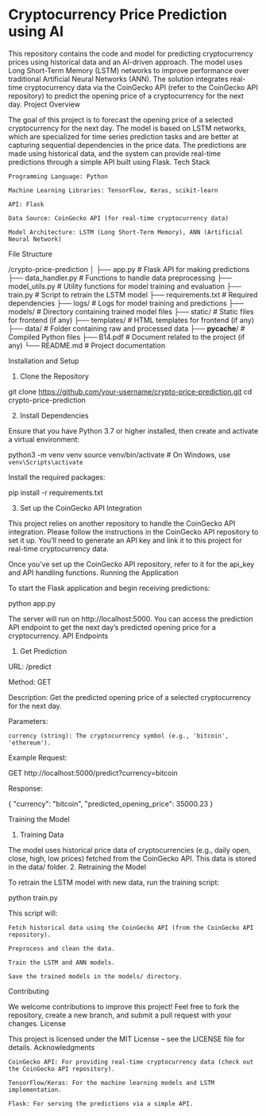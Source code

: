 # Cryptocurrency Price Prediction using AI

This repository contains the code and model for predicting cryptocurrency prices using historical data and an AI-driven approach. The model uses Long Short-Term Memory (LSTM) networks to improve performance over traditional Artificial Neural Networks (ANN). The solution integrates real-time cryptocurrency data via the CoinGecko API (refer to the CoinGecko API repository) to predict the opening price of a cryptocurrency for the next day.
Project Overview

The goal of this project is to forecast the opening price of a selected cryptocurrency for the next day. The model is based on LSTM networks, which are specialized for time series prediction tasks and are better at capturing sequential dependencies in the price data. The predictions are made using historical data, and the system can provide real-time predictions through a simple API built using Flask.
Tech Stack

    Programming Language: Python

    Machine Learning Libraries: TensorFlow, Keras, scikit-learn

    API: Flask

    Data Source: CoinGecko API (for real-time cryptocurrency data)

    Model Architecture: LSTM (Long Short-Term Memory), ANN (Artificial Neural Network)

File Structure

/crypto-price-prediction
│
├── app.py                   # Flask API for making predictions
├── data_handler.py           # Functions to handle data preprocessing
├── model_utils.py            # Utility functions for model training and evaluation
├── train.py                  # Script to retrain the LSTM model
├── requirements.txt          # Required dependencies
├── logs/                     # Logs for model training and predictions
├── models/                   # Directory containing trained model files
├── static/                   # Static files for frontend (if any)
├── templates/                # HTML templates for frontend (if any)
├── data/                     # Folder containing raw and processed data
├── __pycache__/              # Compiled Python files
├── B14.pdf                   # Document related to the project (if any)
└── README.md                 # Project documentation

Installation and Setup
1. Clone the Repository

git clone https://github.com/your-username/crypto-price-prediction.git
cd crypto-price-prediction

2. Install Dependencies

Ensure that you have Python 3.7 or higher installed, then create and activate a virtual environment:

python3 -m venv venv
source venv/bin/activate   # On Windows, use `venv\Scripts\activate`

Install the required packages:

pip install -r requirements.txt

3. Set up the CoinGecko API Integration

This project relies on another repository to handle the CoinGecko API integration. Please follow the instructions in the CoinGecko API repository to set it up. You’ll need to generate an API key and link it to this project for real-time cryptocurrency data.

Once you’ve set up the CoinGecko API repository, refer to it for the api_key and API handling functions.
Running the Application

To start the Flask application and begin receiving predictions:

python app.py

The server will run on http://localhost:5000. You can access the prediction API endpoint to get the next day’s predicted opening price for a cryptocurrency.
API Endpoints
1. Get Prediction

URL: /predict

Method: GET

Description: Get the predicted opening price of a selected cryptocurrency for the next day.

Parameters:

    currency (string): The cryptocurrency symbol (e.g., 'bitcoin', 'ethereum').

Example Request:

GET http://localhost:5000/predict?currency=bitcoin

Response:

{
  "currency": "bitcoin",
  "predicted_opening_price": 35000.23
}

Training the Model
1. Training Data

The model uses historical price data of cryptocurrencies (e.g., daily open, close, high, low prices) fetched from the CoinGecko API. This data is stored in the data/ folder.
2. Retraining the Model

To retrain the LSTM model with new data, run the training script:

python train.py

This script will:

    Fetch historical data using the CoinGecko API (from the CoinGecko API repository).

    Preprocess and clean the data.

    Train the LSTM and ANN models.

    Save the trained models in the models/ directory.

Contributing

We welcome contributions to improve this project! Feel free to fork the repository, create a new branch, and submit a pull request with your changes.
License

This project is licensed under the MIT License – see the LICENSE file for details.
Acknowledgments

    CoinGecko API: For providing real-time cryptocurrency data (check out the CoinGecko API repository).

    TensorFlow/Keras: For the machine learning models and LSTM implementation.

    Flask: For serving the predictions via a simple API.
